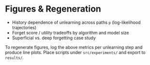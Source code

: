# Figures & Regeneration

- History dependence of unlearning across paths `p` (log-likelihood trajectories)
- Forget score / utility tradeoffs by algorithm and model size
- Superficial vs. deep forgetting case study

To regenerate figures, log the above metrics per unlearning step and produce line plots. Place scripts under `src/experiments/` and export to `results/`.

